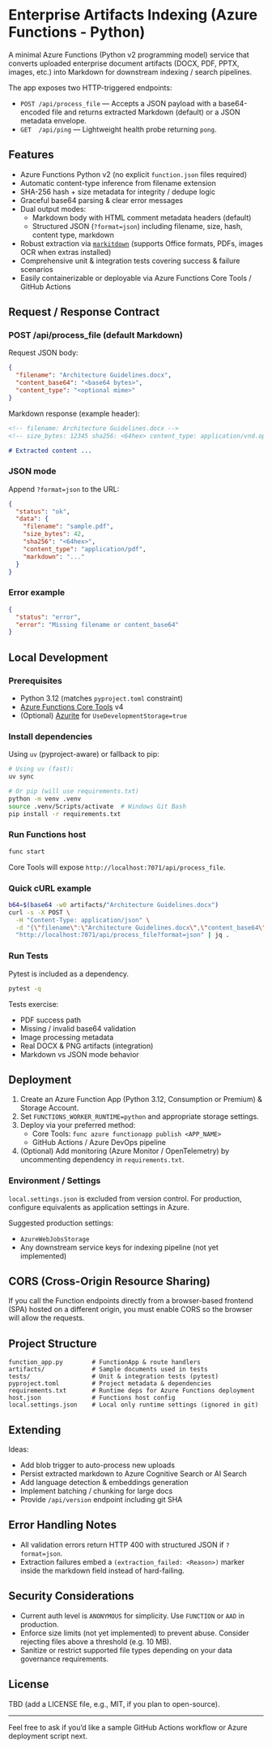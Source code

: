 # Enterprise Artifacts Indexing (Azure Functions - Python)

A minimal Azure Functions (Python v2 programming model) service that converts uploaded enterprise document artifacts (DOCX, PDF, PPTX, images, etc.) into Markdown for downstream indexing / search pipelines.

The app exposes two HTTP-triggered endpoints:

- `POST /api/process_file` — Accepts a JSON payload with a base64-encoded file and returns extracted Markdown (default) or a JSON metadata envelope.
- `GET  /api/ping` — Lightweight health probe returning `pong`.

## Features

- Azure Functions Python v2 (no explicit `function.json` files required)
- Automatic content-type inference from filename extension
- SHA-256 hash + size metadata for integrity / dedupe logic
- Graceful base64 parsing & clear error messages
- Dual output modes:
  - Markdown body with HTML comment metadata headers (default)
  - Structured JSON (`?format=json`) including filename, size, hash, content type, markdown
- Robust extraction via [`markitdown`](https://pypi.org/project/markitdown/) (supports Office formats, PDFs, images OCR when extras installed)
- Comprehensive unit & integration tests covering success & failure scenarios
- Easily containerizable or deployable via Azure Functions Core Tools / GitHub Actions

## Request / Response Contract

### POST /api/process_file (default Markdown)

Request JSON body:

```json
{
  "filename": "Architecture Guidelines.docx",
  "content_base64": "<base64 bytes>",
  "content_type": "<optional mime>"
}
```

Markdown response (example header):

```markdown
<!-- filename: Architecture Guidelines.docx -->
<!-- size_bytes: 12345 sha256: <64hex> content_type: application/vnd.openxmlformats-officedocument.wordprocessingml.document -->

# Extracted content ...
```

### JSON mode

Append `?format=json` to the URL:

```json
{
  "status": "ok",
  "data": {
    "filename": "sample.pdf",
    "size_bytes": 42,
    "sha256": "<64hex>",
    "content_type": "application/pdf",
    "markdown": "..."
  }
}
```

### Error example

```json
{
  "status": "error",
  "error": "Missing filename or content_base64"
}
```

## Local Development

### Prerequisites

- Python 3.12 (matches `pyproject.toml` constraint)
- [Azure Functions Core Tools](https://learn.microsoft.com/azure/azure-functions/functions-run-local) v4
- (Optional) [Azurite](https://learn.microsoft.com/azure/storage/common/storage-use-azurite) for `UseDevelopmentStorage=true`

### Install dependencies

Using `uv` (pyproject-aware) or fallback to pip:

```bash
# Using uv (fast):
uv sync

# Or pip (will use requirements.txt)
python -m venv .venv
source .venv/Scripts/activate  # Windows Git Bash
pip install -r requirements.txt
```

### Run Functions host

```bash
func start
```
Core Tools will expose `http://localhost:7071/api/process_file`.

### Quick cURL example

```bash
b64=$(base64 -w0 artifacts/"Architecture Guidelines.docx")
curl -s -X POST \
  -H "Content-Type: application/json" \
  -d "{\"filename\":\"Architecture Guidelines.docx\",\"content_base64\":\"$b64\"}" \
  "http://localhost:7071/api/process_file?format=json" | jq .
```

### Run Tests

Pytest is included as a dependency.

```bash
pytest -q
```

Tests exercise:

- PDF success path
- Missing / invalid base64 validation
- Image processing metadata
- Real DOCX & PNG artifacts (integration)
- Markdown vs JSON mode behavior

## Deployment

1. Create an Azure Function App (Python 3.12, Consumption or Premium) & Storage Account.
2. Set `FUNCTIONS_WORKER_RUNTIME=python` and appropriate storage settings.
3. Deploy via your preferred method:
   - Core Tools: `func azure functionapp publish <APP_NAME>`
   - GitHub Actions / Azure DevOps pipeline
4. (Optional) Add monitoring (Azure Monitor / OpenTelemetry) by uncommenting dependency in `requirements.txt`.

### Environment / Settings

`local.settings.json` is excluded from version control. For production, configure equivalents as application settings in Azure.

Suggested production settings:

- `AzureWebJobsStorage`
- Any downstream service keys for indexing pipeline (not yet implemented)

## CORS (Cross-Origin Resource Sharing)

If you call the Function endpoints directly from a browser-based frontend (SPA) hosted on a different origin, you must enable CORS so the browser will allow the requests.

## Project Structure

```text
function_app.py        # FunctionApp & route handlers
artifacts/             # Sample documents used in tests
tests/                 # Unit & integration tests (pytest)
pyproject.toml         # Project metadata & dependencies
requirements.txt       # Runtime deps for Azure Functions deployment
host.json              # Functions host config
local.settings.json    # Local only runtime settings (ignored in git)
```

## Extending

Ideas:

- Add blob trigger to auto-process new uploads
- Persist extracted markdown to Azure Cognitive Search or AI Search
- Add language detection & embeddings generation
- Implement batching / chunking for large docs
- Provide `/api/version` endpoint including git SHA

## Error Handling Notes

- All validation errors return HTTP 400 with structured JSON if `?format=json`.
- Extraction failures embed a `(extraction_failed: <Reason>)` marker inside the markdown field instead of hard-failing.

## Security Considerations

- Current auth level is `ANONYMOUS` for simplicity. Use `FUNCTION` or `AAD` in production.
- Enforce size limits (not yet implemented) to prevent abuse. Consider rejecting files above a threshold (e.g. 10 MB).
- Sanitize or restrict supported file types depending on your data governance requirements.

## License

TBD (add a LICENSE file, e.g., MIT, if you plan to open-source).

---
Feel free to ask if you’d like a sample GitHub Actions workflow or Azure deployment script next.
